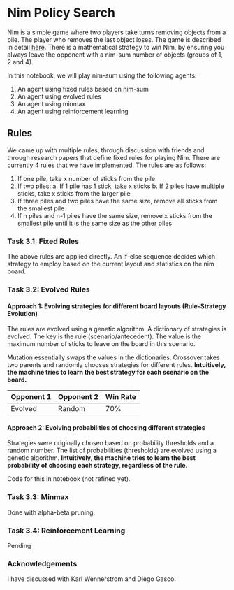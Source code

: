 # Nim Policy Search

Nim is a simple game where two players take turns removing objects from a pile. The player who removes the last object loses. The game is described in detail [here](https://en.wikipedia.org/wiki/Nim). There is a mathematical strategy to win Nim, by ensuring you always leave the opponent with a nim-sum number of objects (groups of 1, 2 and 4).

In this notebook, we will play nim-sum using the following agents:
1. An agent using fixed rules based on nim-sum
2. An agent using evolved rules
3. An agent using minmax
4. An agent using reinforcement learning

## Rules

We came up with multiple rules, through discussion with friends and through research papers that define fixed rules for playing Nim. There are currently 4 rules that we have implemented. The rules are as follows:
1. If one pile, take x number of sticks from the pile.
2. If two piles:
    a. If 1 pile has 1 stick, take x sticks
    b. If 2 piles have multiple sticks, take x sticks from the larger pile
3. If three piles and two piles have the same size, remove all sticks from the smallest pile
4. If n piles and n-1 piles have the same size, remove x sticks from the smallest pile until it is the same size as the other piles

### Task 3.1: Fixed Rules

The above rules are applied directly. An if-else sequence decides which strategy to employ based on the current layout and statistics on the nim board.

### Task 3.2: Evolved Rules

#### Approach 1: Evolving strategies for different board layouts (Rule-Strategy Evolution)

The rules are evolved using a genetic algorithm. A dictionary of strategies is evolved. The key is the rule (scenario/antecedent). The value is the maximum number of sticks to leave on the board in this scenario.

Mutation essentially swaps the values in the dictionaries. Crossover takes two parents and randomly chooses strategies for different rules. **Intuitively, the machine tries to learn the best strategy for each scenario on the board.**

| Opponent 1 | Opponent 2 | Win Rate |
|------------|------------|----------|
| Evolved    | Random     | 70%      |

#### Approach 2: Evolving probabilities of choosing different strategies

Strategies were originally chosen based on probability thresholds and a random number. The list of probabilities (thresholds) are evolved using a genetic algorithm. **Intuitively, the machine tries to learn the best probability of choosing each strategy, regardless of the rule.**

Code for this in notebook (not refined yet).

### Task 3.3: Minmax

Done with alpha-beta pruning.

### Task 3.4: Reinforcement Learning

Pending

### Acknowledgements

I have discussed with Karl Wennerstrom and Diego Gasco.